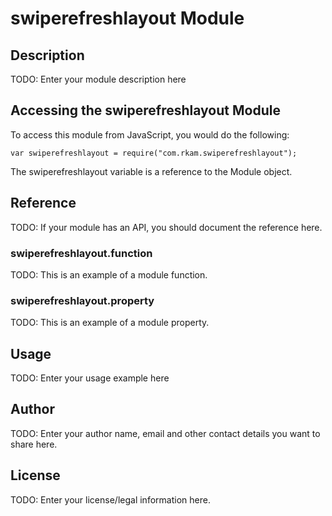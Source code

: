 # swiperefreshlayout Module

## Description

TODO: Enter your module description here

## Accessing the swiperefreshlayout Module

To access this module from JavaScript, you would do the following:

    var swiperefreshlayout = require("com.rkam.swiperefreshlayout");

The swiperefreshlayout variable is a reference to the Module object.

## Reference

TODO: If your module has an API, you should document
the reference here.

### swiperefreshlayout.function

TODO: This is an example of a module function.

### swiperefreshlayout.property

TODO: This is an example of a module property.

## Usage

TODO: Enter your usage example here

## Author

TODO: Enter your author name, email and other contact
details you want to share here.

## License

TODO: Enter your license/legal information here.

